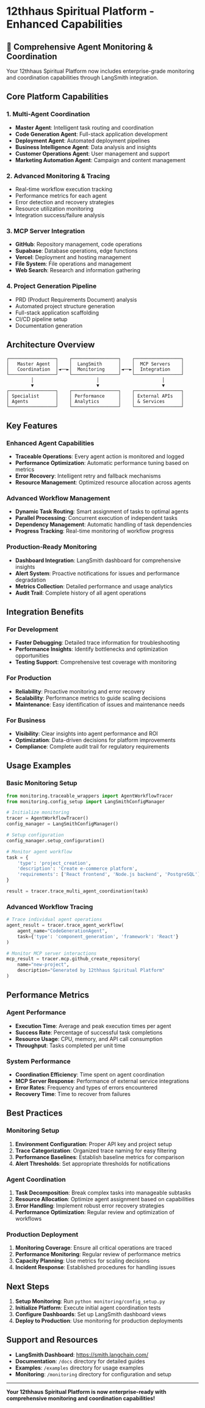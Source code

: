 # 12thhaus Spiritual Platform - Enhanced Capabilities

## 🚀 Comprehensive Agent Monitoring & Coordination

Your 12thhaus Spiritual Platform now includes enterprise-grade monitoring and coordination capabilities through LangSmith integration.

## Core Platform Capabilities

### 1. **Multi-Agent Coordination**
- **Master Agent**: Intelligent task routing and coordination
- **Code Generation Agent**: Full-stack application development
- **Deployment Agent**: Automated deployment pipelines
- **Business Intelligence Agent**: Data analysis and insights
- **Customer Operations Agent**: User management and support
- **Marketing Automation Agent**: Campaign and content management

### 2. **Advanced Monitoring & Tracing**
- Real-time workflow execution tracking
- Performance metrics for each agent
- Error detection and recovery strategies
- Resource utilization monitoring
- Integration success/failure analysis

### 3. **MCP Server Integration**
- **GitHub**: Repository management, code operations
- **Supabase**: Database operations, edge functions
- **Vercel**: Deployment and hosting management
- **File System**: File operations and management
- **Web Search**: Research and information gathering

### 4. **Project Generation Pipeline**
- PRD (Product Requirements Document) analysis
- Automated project structure generation
- Full-stack application scaffolding
- CI/CD pipeline setup
- Documentation generation

## Architecture Overview

```
┌─────────────────┐    ┌─────────────────┐    ┌─────────────────┐
│   Master Agent  │    │  LangSmith      │    │  MCP Servers    │
│   Coordination  │◄──►│  Monitoring     │◄──►│  Integration    │
└─────────────────┘    └─────────────────┘    └─────────────────┘
         │                       │                       │
         ▼                       ▼                       ▼
┌─────────────────┐    ┌─────────────────┐    ┌─────────────────┐
│ Specialist      │    │ Performance     │    │ External APIs   │
│ Agents          │    │ Analytics       │    │ & Services      │
└─────────────────┘    └─────────────────┘    └─────────────────┘
```

## Key Features

### Enhanced Agent Capabilities
- **Traceable Operations**: Every agent action is monitored and logged
- **Performance Optimization**: Automatic performance tuning based on metrics
- **Error Recovery**: Intelligent retry and fallback mechanisms
- **Resource Management**: Optimized resource allocation across agents

### Advanced Workflow Management
- **Dynamic Task Routing**: Smart assignment of tasks to optimal agents
- **Parallel Processing**: Concurrent execution of independent tasks
- **Dependency Management**: Automatic handling of task dependencies
- **Progress Tracking**: Real-time monitoring of workflow progress

### Production-Ready Monitoring
- **Dashboard Integration**: LangSmith dashboard for comprehensive insights
- **Alert System**: Proactive notifications for issues and performance degradation
- **Metrics Collection**: Detailed performance and usage analytics
- **Audit Trail**: Complete history of all agent operations

## Integration Benefits

### For Development
- **Faster Debugging**: Detailed trace information for troubleshooting
- **Performance Insights**: Identify bottlenecks and optimization opportunities
- **Testing Support**: Comprehensive test coverage with monitoring

### For Production
- **Reliability**: Proactive monitoring and error recovery
- **Scalability**: Performance metrics to guide scaling decisions
- **Maintenance**: Easy identification of issues and maintenance needs

### For Business
- **Visibility**: Clear insights into agent performance and ROI
- **Optimization**: Data-driven decisions for platform improvements
- **Compliance**: Complete audit trail for regulatory requirements

## Usage Examples

### Basic Monitoring Setup
```python
from monitoring.traceable_wrappers import AgentWorkflowTracer
from monitoring.config_setup import LangSmithConfigManager

# Initialize monitoring
tracer = AgentWorkflowTracer()
config_manager = LangSmithConfigManager()

# Setup configuration
config_manager.setup_configuration()

# Monitor agent workflow
task = {
    'type': 'project_creation',
    'description': 'Create e-commerce platform',
    'requirements': ['React frontend', 'Node.js backend', 'PostgreSQL']
}

result = tracer.trace_multi_agent_coordination(task)
```

### Advanced Workflow Tracing
```python
# Trace individual agent operations
agent_result = tracer.trace_agent_workflow(
    agent_name="CodeGenerationAgent",
    task={'type': 'component_generation', 'framework': 'React'}
)

# Monitor MCP server interactions
mcp_result = tracer.mcp.github_create_repository(
    name="new-project",
    description="Generated by 12thhaus Spiritual Platform"
)
```

## Performance Metrics

### Agent Performance
- **Execution Time**: Average and peak execution times per agent
- **Success Rate**: Percentage of successful task completions
- **Resource Usage**: CPU, memory, and API call consumption
- **Throughput**: Tasks completed per unit time

### System Performance
- **Coordination Efficiency**: Time spent on agent coordination
- **MCP Server Response**: Performance of external service integrations
- **Error Rates**: Frequency and types of errors encountered
- **Recovery Time**: Time to recover from failures

## Best Practices

### Monitoring Setup
1. **Environment Configuration**: Proper API key and project setup
2. **Trace Categorization**: Organized trace naming for easy filtering
3. **Performance Baselines**: Establish baseline metrics for comparison
4. **Alert Thresholds**: Set appropriate thresholds for notifications

### Agent Coordination
1. **Task Decomposition**: Break complex tasks into manageable subtasks
2. **Resource Allocation**: Optimize agent assignment based on capabilities
3. **Error Handling**: Implement robust error recovery strategies
4. **Performance Optimization**: Regular review and optimization of workflows

### Production Deployment
1. **Monitoring Coverage**: Ensure all critical operations are traced
2. **Performance Monitoring**: Regular review of performance metrics
3. **Capacity Planning**: Use metrics for scaling decisions
4. **Incident Response**: Established procedures for handling issues

## Next Steps

1. **Setup Monitoring**: Run `python monitoring/config_setup.py`
2. **Initialize Platform**: Execute initial agent coordination tests
3. **Configure Dashboards**: Set up LangSmith dashboard views
4. **Deploy to Production**: Use monitoring for production deployments

## Support and Resources

- **LangSmith Dashboard**: https://smith.langchain.com/
- **Documentation**: `/docs` directory for detailed guides
- **Examples**: `/examples` directory for usage examples
- **Monitoring**: `/monitoring` directory for configuration and setup

---

**Your 12thhaus Spiritual Platform is now enterprise-ready with comprehensive monitoring and coordination capabilities!**
